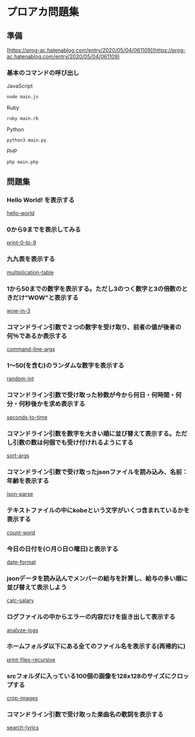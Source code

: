 # プロアカ問題集

## 準備

[https://prog-ac.hatenablog.com/entry/2020/05/04/061109](https://prog-ac.hatenablog.com/entry/2020/05/04/061109)

### 基本のコマンドの呼び出し
JavaScript
```shell:
node main.js
```
Ruby
```shell:
ruby main.rb
```
Python
```shell:
python3 main.py
```
PHP
```shell:
php main.php
```

## 問題集

###  Hello World! を表示する

[hello-world](hello-world)

### 0から9までを表示してみる

[print-0-to-9](print-0-to-9)

###  九九表を表示する

[multiplication-table](multiplication-table)

### 1から50までの数字を表示する。ただし3のつく数字と3の倍数のときだけ"WOW"と表示する

[wow-in-3](wow-in-3)

### コマンドライン引数で２つの数字を受け取り、前者の値が後者の何％であるか表示する

[command-line-args](command-line-args)

### 1〜50(を含む)のランダムな数字を表示する

[random-int](random-int)

### コマンドライン引数で受け取った秒数が今から何日・何時間・何分・何秒後かを求め表示する

[seconds-to-time](seconds-to-time)


### コマンドライン引数を数字を大きい順に並び替えて表示する。ただし引数の数は何個でも受け付けれるようにする

[sort-args](sort-args)


### コマンドライン引数で受け取ったjsonファイルを読み込み、名前：年齢を表示する

[json-parse](json-parse)

### テキストファイルの中にkobeという文字がいくつ含まれているかを表示する

[count-word](count-word)

### 今日の日付を(○月○日○曜日)と表示する 

[date-format](date-format)

### jsonデータを読み込んでメンバーの給与を計算し、給与の多い順に並び替えて表示しよう

[calc-salary](calc-salary)

### ログファイルの中からエラーの内容だけを抜き出して表示する

[analyze-logs](analyze-logs)

### ホームフォルダ以下にある全てのファイル名を表示する(再帰的に)

[print-files-recursive](print-files-recursive)

### srcフォルダに入っている100個の画像を128x128のサイズにクロップする

[crop-images](crop-images)

### コマンドライン引数で受け取った楽曲名の歌詞を表示する

[search-lyrics](search-lyrics)
